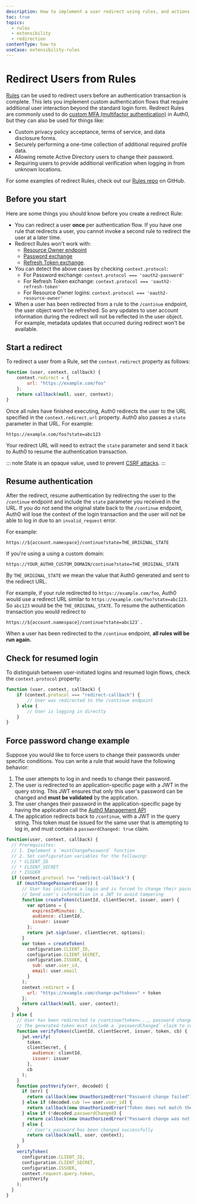 ```yaml
---
description: How to implement a user redirect using rules, and actions after redirecting.
toc: true
topics:
  - rules
  - extensibility
  - redirection
contentType: how-to
useCase: extensibility-rules
---
```


# Redirect Users from Rules

[Rules](/rules) can be used to redirect users before an authentication transaction is complete. This lets you implement custom authentication flows that require additional user interaction beyond the standard login form. Redirect Rules are commonly used to do [custom MFA (multifactor authentication)](/multifactor-authentication) in Auth0, but they can also be used for things like:

* Custom privacy policy acceptance, terms of service, and data disclosure forms.
* Securely performing a one-time collection of additional required profile data.
* Allowing remote Active Directory users to change their password.
* Requiring users to provide additional verification when logging in from unknown locations.

For some examples of redirect Rules, check out our [Rules repo](https://github.com/auth0/rules/tree/master/redirect-rules) on GitHub.

## Before you start

Here are some things you should know before you create a redirect Rule:

- You can redirect a user **once** per authentication flow. If you have one rule that redirects a user, you cannot invoke a second rule to redirect the user at a later time.
- Redirect Rules won't work with:
  - [Resource Owner endpoint](/api/authentication/reference#resource-owner)
  - [Password exchange](/api-auth/grant/password)
  - [Refresh Token exchange](/tokens/refresh-token#rules).
- You can detect the above cases by checking `context.protocol`:
  - For Password exchange: `context.protocol === 'oauth2-password'`
  - For Refresh Token exchange: `context.protocol === 'oauth2-refresh-token'`
  - For Resource Owner logins: `context.protocol === 'oauth2-resource-owner'`
- When a user has been redirected from a rule to the `/continue` endpoint, the user object won't be refreshed. So any updates to user account information during the redirect will not be reflected in the user object. For example, metadata updates that occurred during redirect won't be available.

## Start a redirect

To redirect a user from a Rule, set the `context.redirect` property as follows:

```js
function (user, context, callback) {
    context.redirect = {
        url: "https://example.com/foo"
    };
    return callback(null, user, context);
}
```

Once all rules have finished executing, Auth0 redirects the user to the URL specified in the `context.redirect.url` property. Auth0 also passes a `state` parameter in that URL. For example:

```
https://example.com/foo?state=abc123
```

Your redirect URL will need to extract the `state` parameter and send it back to Auth0 to resume the authentication transaction.

::: note
State is an opaque value, used to prevent [CSRF attacks](/security/common-threats#cross-site-request-forgery-xsrf-or-csrf-).
:::

## Resume authentication

After the redirect, resume authentication by redirecting the user to the `/continue` endpoint and include the `state` parameter you received in the URL. If you do not send the original state back to the `/continue` endpoint, Auth0 will lose the context of the login transaction and the user will not be able to log in due to an `invalid_request` error.

For example:

```http
https://${account.namespace}/continue?state=THE_ORIGINAL_STATE
```

If you're using a using a custom domain:

```http
https://YOUR_AUTH0_CUSTOM_DOMAIN/continue?state=THE_ORIGINAL_STATE
```

By `THE_ORIGINAL_STATE` we mean the value that Auth0 generated and sent to the redirect URL.

For example, if your rule redirected to `https://example.com/foo`, Auth0 would use a redirect URL similar to `https://example.com/foo?state=abc123`. So `abc123` would be the `THE_ORIGINAL_STATE`. To resume the authentication transaction you would redirect to

```http
https://${account.namespace}/continue?state=abc123`.
```

When a user has been redirected to the `/continue` endpoint, **all rules will be run again.**

## Check for resumed login

To distinguish between user-initiated logins and resumed login flows, check the `context.protocol` property:

```js
function (user, context, callback) {
    if (context.protocol === "redirect-callback") {
        // User was redirected to the /continue endpoint
    } else {
        // User is logging in directly
    }
}
```

## Force password change example

Suppose you would like to force users to change their passwords under specific conditions. You can write a rule that would have the following behavior:

1. The user attempts to log in and needs to change their password.
2. The user is redirected to an application-specific page with a JWT in the query string. This JWT ensures that only this user's password can be changed and **must be validated** by the application.
3. The user changes their password in the application-specific page by having the application call the [Auth0 Management API](/api/v2#!/Users/patch_users_by_id)
4. The application redirects back to `/continue`, with a JWT in the query string. This token must be issued for the same user that is attempting to log in, and must contain a `passwordChanged: true` claim.

```js
function(user, context, callback) {
  // Prerequisites:
  // 1. Implement a `mustChangePassword` function
  // 2. Set configuration variables for the following:
  // * CLIENT_ID
  // * CLIENT_SECRET
  // * ISSUER
  if (context.protocol !== "redirect-callback") {
    if (mustChangePassword(user)) {
      // User has initiated a login and is forced to change their password
      // Send user's information in a JWT to avoid tampering
      function createToken(clientId, clientSecret, issuer, user) {
        var options = {
          expiresInMinutes: 5,
          audience: clientId,
          issuer: issuer
        };
        return jwt.sign(user, clientSecret, options);
      }
      var token = createToken(
        configuration.CLIENT_ID,
        configuration.CLIENT_SECRET,
        configuration.ISSUER, {
          sub: user.user_id,
          email: user.email
        }
      );
      context.redirect = {
        url: "https://example.com/change-pw?token=" + token
      };
      return callback(null, user, context);
    }
  } else {
    // User has been redirected to /continue?token=..., password change must be validated
    // The generated token must include a `passwordChanged` claim to confirm the password change
    function verifyToken(clientId, clientSecret, issuer, token, cb) {
      jwt.verify(
        token,
        clientSecret, {
          audience: clientId,
          issuer: issuer
        },
        cb
      );
    }
    function postVerify(err, decoded) {
      if (err) {
        return callback(new UnauthorizedError("Password change failed"));
      } else if (decoded.sub !== user.user_id) {
        return callback(new UnauthorizedError("Token does not match the current user"));
      } else if (!decoded.passwordChanged) {
        return callback(new UnauthorizedError("Password change was not confirmed"));
      } else {
        // User's password has been changed successfully
        return callback(null, user, context);
      }
    }
    verifyToken(
      configuration.CLIENT_ID,
      configuration.CLIENT_SECRET,
      configuration.ISSUER,
      context.request.query.token,
      postVerify
    );
  }
}
```
